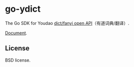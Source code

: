 go-ydict
========

The Go SDK for Youdao [dict/fanyi open API](http://fanyi.youdao.com/openapi)（有道词典/翻译）.

[Document](http://godoc.org/github.com/youdao-api/go-ydict).

License
-------
BSD license.
